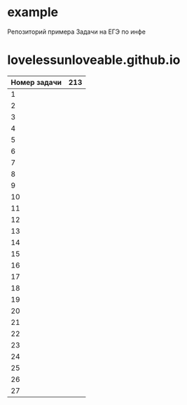 # example
Репозиторий примера
Задачи на ЕГЭ по инфе

# lovelessunloveable.github.io
| Номер задачи | 213 |
| ------ | ------ |
| 1 ||
| 2 ||
| 3 ||
| 4 ||
| 5 ||
| 6 ||
| 7 ||
| 8 ||
| 9 ||
| 10 ||
| 11 ||
| 12 ||
| 13 ||
| 14 ||
| 15 ||
| 16 ||
| 17 ||
| 18 ||
| 19 ||
| 20 ||
| 21 ||
| 22 ||
| 23 ||
| 24 ||
| 25 ||
| 26 ||
| 27 ||

